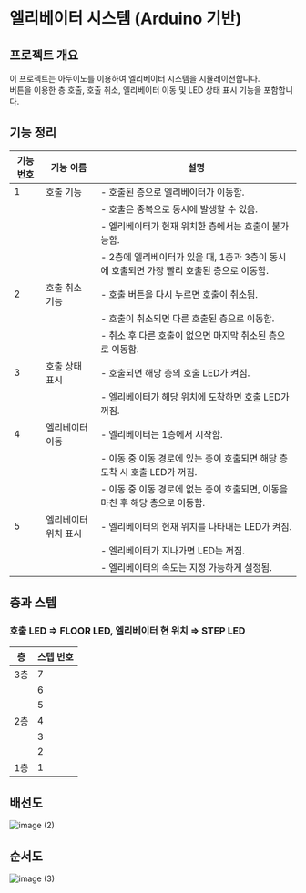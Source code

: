 # 엘리베이터 시스템 (Arduino 기반)

## 프로젝트 개요
이 프로젝트는 아두이노를 이용하여 엘리베이터 시스템을 시뮬레이션합니다.  
버튼을 이용한 층 호출, 호출 취소, 엘리베이터 이동 및 LED 상태 표시 기능을 포함합니다.

## 기능 정리

| 기능 번호 | 기능 이름           | 설명 |
|----------|------------------|----------------------------------------------------------------|
| 1        | 호출 기능         | - 호출된 층으로 엘리베이터가 이동함.  |
|          |                  | - 호출은 중복으로 동시에 발생할 수 있음.  |
|          |                  | - 엘리베이터가 현재 위치한 층에서는 호출이 불가능함.  |
|          |                  | - 2층에 엘리베이터가 있을 때, 1층과 3층이 동시에 호출되면 가장 빨리 호출된 층으로 이동함.  |
| 2        | 호출 취소 기능     | - 호출 버튼을 다시 누르면 호출이 취소됨.  |
|          |                  | - 호출이 취소되면 다른 호출된 층으로 이동함.  |
|          |                  | - 취소 후 다른 호출이 없으면 마지막 취소된 층으로 이동함.  |
| 3        | 호출 상태 표시     | - 호출되면 해당 층의 호출 LED가 켜짐.  |
|          |                  | - 엘리베이터가 해당 위치에 도착하면 호출 LED가 꺼짐.  |
| 4        | 엘리베이터 이동    | - 엘리베이터는 1층에서 시작함.  |
|          |                  | - 이동 중 이동 경로에 있는 층이 호출되면 해당 층 도착 시 호출 LED가 꺼짐.  |
|          |                  | - 이동 중 이동 경로에 없는 층이 호출되면, 이동을 마친 후 해당 층으로 이동함.  |
| 5        | 엘리베이터 위치 표시 | - 엘리베이터의 현재 위치를 나타내는 LED가 켜짐.  |
|          |                  | - 엘리베이터가 지나가면 LED는 꺼짐.  |
|          |                  | - 엘리베이터의 속도는 지정 가능하게 설정됨.  |

## 층과 스텝
### 호출 LED ⇒ FLOOR LED, 엘리베이터 현 위치 ⇒ STEP LED
| 층  | 스텝 번호 |
|----|----------|
| 3층 | 7        |
|    | 6        |
|    | 5        |
| 2층 | 4        |
|    | 3        |
|    | 2        |
| 1층 | 1        |

## 배선도

![image (2)](https://github.com/user-attachments/assets/47365f12-c495-47bb-bd21-480c84a11227)

## 순서도

![image (3)](https://github.com/user-attachments/assets/43f1efb7-3e4b-4189-b5a4-49e714a89dff)


